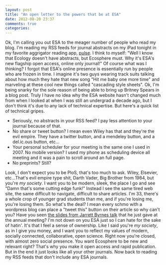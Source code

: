 ```yaml
---
layout: post
title: "An open letter to the powers that be at ESA"
date: 2012-08-20 23:37
comments: true
categories: 
---
```


Ok, I'm calling you out ESA to the meager number of people who read my blog.  I'm reading my RSS feeds for journal abstracts on my iPad tonight in my favorite aggrigator reading app, [pulse](http://www.pulse.me/).  I think to myself: "Well I know that Ecology doesn't have abstracts, but Ecosphere must. Why it's ESA's new flagship open access, online only journal!"  Of course what was I thinking?  I forgot that ESA's online presence is essentially run by people who are frozen in time.  I imagine it's two guys wearing track suits talking about how much they hate that new song "Hit me baby one more time" and marveling at these cool new things called "cascading style sheets".  Ok, I'm being snarky for the sole reason of being able to bring up Britney Spears in a blog post.  Truly I have no idea why the ESA website hasn't changed much from when I looked at when I was still an undergrad a decade ago, but I don't think it's due to any lack of technical expertise.  But here's a quick list of technical gripes.

* Seriously, no abstracts in your RSS feed?  I pay less attention to your journal because of that.
* No share or tweet button?  I mean even Wiley has that and they're the evil empire.  They have a twitter button, and a mendeley button, and a del.ic.ous button, etc...
* Your personal scheduler for your meeting is the same one I used in 2007.  No mobile version?  I used my phone as scheduling device all meeting and it was a pain to scroll around an full page.
* No preprints? Still?

Look, I don't expect you to be PloS, that's too much to ask. Wiley, Elsevier, etc...That's evil empire type shit, Darth Vader, Big Brother from 1984, but you're _my society_. I want you to be modern, sleek, the place I go and see "Damn that's some cutting edge funk!"  Instead I see the same tired web site, the same difficult to navigate, difficult to share articles.  I'm 33, there's a whole crop of younger grad students than me, and if you're losing me, you're losing them.  So what's the deal?  I mean every schmo with a wordpress blog can place a "tweet this" button on their article so why can't you?  Have you seen [the slides from Jarrett Byrnes talk](http://www.imachordata.com/?p=1322) that he just gave at the annual meeting? I'm not down on you ESA just so I can hate for the sake of hatin'.  It's that I feel a sense of ownership.  Like I said you're _my society_, as in I give you money, and I want you to reflect my values of modern, socially connected, collaborative, open science.  Right now you're closed, with almost zero social presence.  You want Ecosphere to be new and relevant right?  That's why you make it open access and rapid publication.  But in the end it just looks like all your other journals. Now back to reading my RSS feeds that don't include any ESA journals.